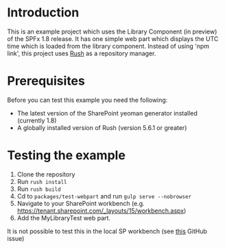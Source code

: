 # Introduction
This is an example project which uses the Library Component (in preview) of the SPFx 1.8 release. It has one simple web part which displays the UTC time which is loaded from the library component. Instead of using 'npm link', this project uses [Rush](https://rushjs.io) as a repository manager.

# Prerequisites
Before you can test this example you need the following:
 * The latest version of the SharePoint yeoman generator installed (currently 1.8)
 * A globally installed version of Rush (version 5.6.1 or greater)

# Testing the example
1. Clone the repository
2. Run `rush install`
3. Run `rush build`
4. Cd to `packages/test-webpart` and run `gulp serve --nobrowser`
5. Navigate to your SharePoint workbench (e.g. https://tenant.sharepoint.com/_layouts/15/workbench.aspx)
6. Add the MyLibraryTest web part.

It is not possible to test this in the local SP workbench (see [this](https://github.com/SharePoint/sp-dev-docs/issues/3736) GitHub issue) 
